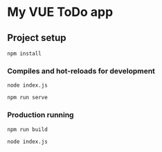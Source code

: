 # My VUE ToDo app

## Project setup
```
npm install
```

### Compiles and hot-reloads for development
```
node index.js
```
```
npm run serve
```

### Production running
```
npm run build
```
```
node index.js
```
